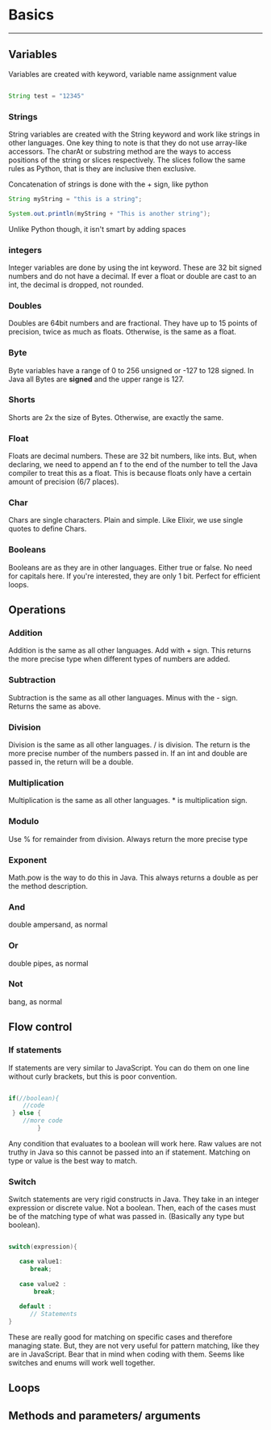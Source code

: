 # Basics

---

## Variables

Variables are created with keyword, variable name assignment value
```java

String test = "12345"

```


### Strings

String variables are created with the String keyword and work like strings in other languages. One key thing to note is that they do not use array-like accessors. The charAt or substring method are the ways to access positions of the string or slices respectively. The slices follow the same rules as Python, that is they are inclusive then exclusive.

Concatenation of strings is done with the + sign, like python

```java
String myString = "this is a string";

System.out.println(myString + "This is another string");
```

Unlike Python though, it isn't smart by adding spaces

### integers

Integer variables are done by using the int keyword. These are 32 bit signed numbers and do not have a decimal. If ever a float or double are cast to an int, the decimal is dropped, not rounded.

### Doubles

Doubles are 64bit numbers and are fractional. They have up to 15 points of precision, twice as much as floats. Otherwise, is the same as a float.

### Byte

Byte variables have a range of 0 to 256 unsigned or -127 to 128 signed. In Java all Bytes are __signed__ and the upper range is 127.


### Shorts

Shorts are 2x the size of Bytes. Otherwise, are exactly the same.


### Float

Floats are decimal numbers. These are 32 bit numbers, like ints. But, when declaring, we need to append an f to the end of the number to tell the Java compiler to treat this as a float. This is because floats only have a certain amount of precision (6/7 places).

### Char

Chars are single characters. Plain and simple. Like Elixir, we use single quotes to define Chars.


### Booleans

Booleans are as they are in other languages. Either true or false. No need for capitals here. If you're interested, they are only 1 bit. Perfect for efficient loops.


## Operations

### Addition

Addition is the same as all other languages. Add with + sign. This returns the more precise type when different types of numbers are added.

### Subtraction

Subtraction is the same as all other languages. Minus with the - sign. Returns the same as above.

### Division

Division is the same as all other languages. / is division. The return is the more precise number of the numbers passed in. If an int and double are passed in, the return will be a double.

### Multiplication

Multiplication is the same as all other languages. * is multiplication sign.

### Modulo

Use % for remainder from division. Always return the more precise type

### Exponent

Math.pow is the way to do this in Java. This always returns a double as per the method description.

### And

double ampersand, as normal

### Or

double pipes, as normal

### Not

bang, as normal

## Flow control

### If statements

If statements are very similar to JavaScript. You can do them on one line without curly brackets, but this is poor convention.

```java

if(//boolean){
    //code
 } else {
    //more code
        }

```

Any condition that evaluates to a boolean will work here. Raw values are not truthy in Java so this cannot be passed into an if statement. Matching on type or value is the best way to match.

### Switch

Switch statements are very rigid constructs in Java. They take in an integer expression or discrete value. Not a boolean. Then, each of the cases must be of the matching type of what was passed in. (Basically any type but boolean).

```java

switch(expression){

   case value1:
      break;
   
   case value2 :
       break;
       
   default : 
      // Statements
}

```

These are really good for matching on specific cases and therefore managing state. But, they are not very useful for pattern matching, like they are in JavaScript. Bear that in mind when coding with them. Seems like switches and enums will work well together.

## Loops



## Methods and parameters/ arguments
